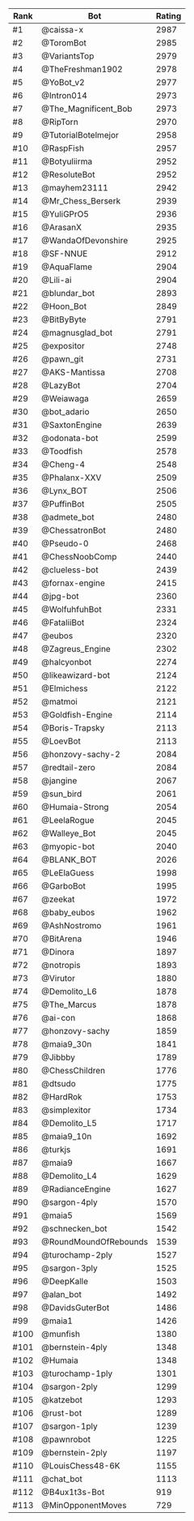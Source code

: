 Rank|Bot|Rating
---|---|---
#1|@caissa-x|2987
#2|@ToromBot|2985
#3|@VariantsTop|2979
#4|@TheFreshman1902|2978
#5|@YoBot_v2|2977
#6|@Intron014|2973
#7|@The_Magnificent_Bob|2973
#8|@RipTorn|2970
#9|@TutorialBotelmejor|2958
#10|@RaspFish|2957
#11|@Botyuliirma|2952
#12|@ResoluteBot|2952
#13|@mayhem23111|2942
#14|@Mr_Chess_Berserk|2939
#15|@YuliGPrO5|2936
#16|@ArasanX|2935
#17|@WandaOfDevonshire|2925
#18|@SF-NNUE|2912
#19|@AquaFlame|2904
#20|@Lili-ai|2904
#21|@blundar_bot|2893
#22|@Hoon_Bot|2849
#23|@BitByByte|2791
#24|@magnusglad_bot|2791
#25|@expositor|2748
#26|@pawn_git|2731
#27|@AKS-Mantissa|2708
#28|@LazyBot|2704
#29|@Weiawaga|2659
#30|@bot_adario|2650
#31|@SaxtonEngine|2639
#32|@odonata-bot|2599
#33|@Toodfish|2578
#34|@Cheng-4|2548
#35|@Phalanx-XXV|2509
#36|@Lynx_BOT|2506
#37|@PuffinBot|2505
#38|@admete_bot|2480
#39|@ChessatronBot|2480
#40|@Pseudo-0|2468
#41|@ChessNoobComp|2440
#42|@clueless-bot|2439
#43|@fornax-engine|2415
#44|@jpg-bot|2360
#45|@WolfuhfuhBot|2331
#46|@FataliiBot|2324
#47|@eubos|2320
#48|@Zagreus_Engine|2302
#49|@halcyonbot|2274
#50|@likeawizard-bot|2124
#51|@Elmichess|2122
#52|@matmoi|2121
#53|@Goldfish-Engine|2114
#54|@Boris-Trapsky|2113
#55|@LoevBot|2113
#56|@honzovy-sachy-2|2084
#57|@redtail-zero|2084
#58|@jangine|2067
#59|@sun_bird|2061
#60|@Humaia-Strong|2054
#61|@LeelaRogue|2045
#62|@Walleye_Bot|2045
#63|@myopic-bot|2040
#64|@BLANK_BOT|2026
#65|@LeElaGuess|1998
#66|@GarboBot|1995
#67|@zeekat|1972
#68|@baby_eubos|1962
#69|@AshNostromo|1961
#70|@BitArena|1946
#71|@Dinora|1897
#72|@notropis|1893
#73|@Virutor|1880
#74|@Demolito_L6|1878
#75|@The_Marcus|1878
#76|@ai-con|1868
#77|@honzovy-sachy|1859
#78|@maia9_30n|1841
#79|@Jibbby|1789
#80|@ChessChildren|1776
#81|@dtsudo|1775
#82|@HardRok|1753
#83|@simplexitor|1734
#84|@Demolito_L5|1717
#85|@maia9_10n|1692
#86|@turkjs|1691
#87|@maia9|1667
#88|@Demolito_L4|1629
#89|@RadianceEngine|1627
#90|@sargon-4ply|1570
#91|@maia5|1569
#92|@schnecken_bot|1542
#93|@RoundMoundOfRebounds|1539
#94|@turochamp-2ply|1527
#95|@sargon-3ply|1525
#96|@DeepKalle|1503
#97|@alan_bot|1492
#98|@DavidsGuterBot|1486
#99|@maia1|1426
#100|@munfish|1380
#101|@bernstein-4ply|1348
#102|@Humaia|1348
#103|@turochamp-1ply|1301
#104|@sargon-2ply|1299
#105|@katzebot|1293
#106|@rust-bot|1289
#107|@sargon-1ply|1239
#108|@pawnrobot|1225
#109|@bernstein-2ply|1197
#110|@LouisChess48-6K|1155
#111|@chat_bot|1113
#112|@B4ux1t3s-Bot|919
#113|@MinOpponentMoves|729
